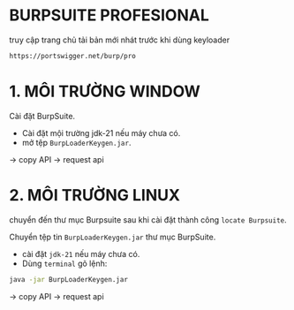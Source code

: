 #  BURPSUITE PROFESIONAL
truy cập trang chủ tải bản mới nhát trước khi dùng keyloader
```bash
https://portswigger.net/burp/pro
```
# 1. MÔI TRƯỜNG WINDOW
Cài đặt BurpSuite.

- Cài đặt mội trường jdk-21 nếu máy chưa có.
- mở tệp `BurpLoaderKeygen.jar`.

-> copy API -> request api


# 2. MÔI TRƯỜNG LINUX
chuyển đến thư mục Burpsuite sau khi cài đặt thành công `locate Burpsuite`.

Chuyển tệp tin `BurpLoaderKeygen.jar` thư mục BurpSuite.

- cài đặt `jdk-21` nếu máy chưa có.
- Dùng `terminal` gõ lệnh:
```bash
java -jar BurpLoaderKeygen.jar
```
-> copy API -> request api
